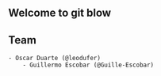 ## Welcome to git blow

## Team
	- Oscar Duarte (@leodufer)
        - Guillermo Escobar (@Guille-Escobar)

